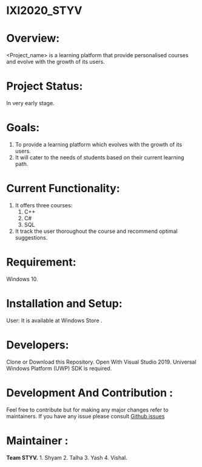 # IXI2020_STYV
# Overview:
<Project_name> is a learning platform that provide personalised courses and evolve with the growth of its users.
# Project Status: 
In very early stage.
# Goals: 
1. To provide a learning platform which evolves with the growth of its users.
2. It will cater to the needs of students based on their current learning path.
# Current Functionality: 
1. It offers three courses:
    1. C++ 
    2. C# 
    3. SQL
2. It track the user thoroughout the course and recommend optimal suggestions.         
# Requirement:
Windows 10.
# Installation and Setup:
User: It is available at Windows Store <APP Link>.
# Developers: 
  Clone or Download this Repository.
  Open With Visual Studio 2019.
  Universal Windows Platform (UWP) SDK is required.
  # Development And Contribution :
  Feel free to contribute but for making any major changes refer to maintainers.
  If you have any issue please consult [Github issues](https://github.com/Microsoft/StoreBroker/issues)
  # Maintainer :
  **Team STYV.**
     1. Shyam
     2. Talha
     3. Yash
     4. Vishal.
